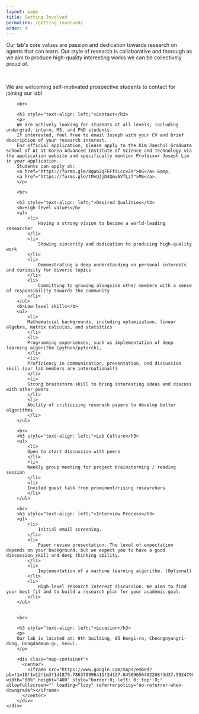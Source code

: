 ```yaml
---
layout: page
title: Getting Involved
permalink: /getting_involved/
order: 4
---
```


<div class='container'>
  <div class='row'>
    <div class='col-lg-1'></div>
        <div class='col-lg-10'>
        <p>
        Our lab's core values are passion and dedication towards research on agents that can learn. Our style of research is collaborative and thorough as we aim to produce high-quality interesting works we can be collectively proud of.
        <!-- We target to be the best and support each other.
        We believe in fostering a collaborative environment where everyone's ideas are valued and where each team member is encouraged to contribute to the overall success of the project.
        We place a strong emphasis on excellence, and we strive to produce high-quality work that pushes the boundaries of what is possible. -->
        </p>
        <br>
        <p>
        We are welcoming self-motivated prospective students to contact for joining our lab!
        </p>

        <br>

        <h3 style="text-align: left;">Contact</h3>
        <p>
        We are actively looking for students at all levels, including undergrad, intern, MS, and PhD students.
        If interested, feel free to email Joseph with your CV and brief description of your research interest.
        For official application, please apply to the Kim Jaechul Graduate School of AI at Korea Advanced Institute of Science and Technology via the application website and specifically mention Professor Joseph Lim in your application.
        Students can apply at:
        <a href="https://forms.gle/BgWoZqFEFfdLccvZ9">UG</a> &amp;
        <a href="https://forms.gle/tMvUJjD4Qmv6VTLz7">MS</a>.
        </p>

        <br>

        <h3 style="text-align: left;">Desired Qualities</h3>
        <b>High-level values</b>
        <ul>
            <li>
                Having a strong vision to become a world-leading researcher
            </li>
            <li>
                Showing sincerity and dedication to producing high-quality work
            </li>
            <li>
                Demonstrating a deep understanding on personal interests and curiosity for diverse topics
            </li>
            <li>
                Committing to growing alongside other members with a sense of responsibility towards the community
            </li>
        </ul>
        <b>Low-level skills</b>
        <ul>
            <li>
            Mathematcial backgrounds, including optimization, linear algebra, matrix calculus, and statsitics
            </li>
            <li>
            Programming experiences, such as implementation of deep learning algorithm (python/pytorch),
            </li>
            <li>
            Proficiency in communication, presentation, and discussion skill (our lab members are international!)
            </li>
            <li>
            Strong brainstorm skill to bring interesting ideas and discuss with other peers
            </li>
            <li>
            Ability of criticizing reserach papers to develop better algorithms
            </li>
        </ul>

        <br>
        <h3 style="text-align: left;">Lab Culture</h3>
        <ul>
            <li>
            Open to start discussion with peers
            </li>
            <li>
            Weekly group meeting for project brainstorming / reading session
            </li>
            <li>
            Invited guest talk from prominent/rising researchers
            </li>
        </ul>

        <br>
        <h3 style="text-align: left;">Interview Process</h3>
        <ul>
            <li>
                Initial email screening.
            </li>
            <li>
                Paper review presentation. The level of expectation depends on your background, but we expect you to have a good discussion skill and deep thinking ability.
            </li>
            <li>
                Implementation of a machine learning algorithm. (Optional)
            </li>
            <li>
                High-level research interest discussion. We aims to find your best fit and to build a research plan for your academic goal.
            </li>
        </ul>


        <br>

        <h3 style="text-align: left;">Location</h3>
        <p>
        Our lab is located at: 9th building, 85 Hoegi-ro, Cheongnyangri-dong, Dongdaemun-gu, Seoul.
        </p>

        <div class="map-container">
          <center>
            <iframe src="https://www.google.com/maps/embed?pb=!1m18!1m12!1m3!1d1879.786379996411!2d127.04569656492208!3d37.59247900925209!2m3!1f0!2f0!3f0!3m2!1i1024!2i768!4f13.1!3m3!1m2!1s0x357cbb644204398b%3A0xf00723351f96d8c8!2sKAIST%20College%20of%20Business!5e0!3m2!1sen!2skr!4v1678033798242!5m2!1sen!2skr" width="80%" height="400" style="border:0; left: 0; top: 0;" allowfullscreen="" loading="lazy" referrerpolicy="no-referrer-when-downgrade"></iframe>
          </center>
        </div>
    </div>
  </div>
</div>